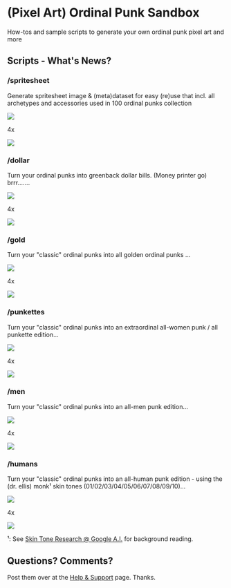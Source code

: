 # (Pixel Art) Ordinal Punk Sandbox


How-tos and sample scripts to generate your own ordinal punk pixel art and more



## Scripts - What's News?

### /spritesheet

Generate spritesheet image & (meta)dataset for easy (re)use
that incl. all archetypes and accessories
used in 100 ordinal punks collection

![](spritesheet/i/spritesheet.png)

4x

![](spritesheet/i/spritesheet@4x.png)



### /dollar

Turn your ordinal punks into greenback dollar bills. (Money printer go)  brrr.......

![](dollar/i/dollars.png)

4x

![](dollar/i/dollars@4x.png)



### /gold

Turn your "classic" ordinal punks into all golden ordinal punks ...


![](gold/i/golden.png)

4x

![](gold/i/golden@4x.png)


### /punkettes

Turn your "classic" ordinal punks into an extraordinal all-women punk / all punkette edition...

![](punkettes/i/punkettes.png)

4x

![](punkettes/i/punkettes@4x.png)


### /men

Turn your "classic" ordinal punks into an all-men punk edition...

![](men/i/men.png)

4x

![](men/i/men@4x.png)


### /humans

Turn your "classic" ordinal punks into an all-human punk edition -
using the (dr. ellis) monk¹ skin tones (01/02/03/04/05/06/07/08/09/10)...

![](humans/i/humans.png)

4x

![](humans/i/humans@4x.png)

¹: See [Skin Tone Research @ Google A.I.](https://skintone.google/) for background reading.





## Questions? Comments?

Post them over at the [Help & Support](https://github.com/geraldb/help) page. Thanks.



